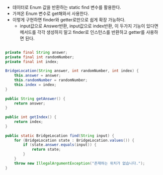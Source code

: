 - 데이터로 Enum 값을 반환하는 static find 변수를 활용한다.
- 가져온 Enum 변수로 get해와서 사용한다.
- 이렇게 구현하면 finder와 getter로만으로 쉽게 확장 가능하다.
	- input값으로 Answer반환,  input값으로 index반환, 이 두가지 기능이 있다면 메서드를 각각 생성하지 말고 finder로 인스턴스를 반환하고 getter를 사용하면 된다.
```java
  
private final String answer;  
private final int randomNumber;  
private final int index;  
  
BridgeLocation(String answer, int randomNumber, int index) {  
    this.answer = answer;  
    this.randomNumber = randomNumber;  
    this.index = index;  
}  
  
public String getAnswer() {  
    return answer;  
}  
  
public int getIndex() {  
    return index;  
}  
  
public static BridgeLocation find(String input) {  
    for (BridgeLocation state : BridgeLocation.values()) {  
        if (state.answer.equals(input)) {  
            return state;  
        }  
    }  
    throw new IllegalArgumentException("존재하는 위치가 없습니다.");  
}
```
